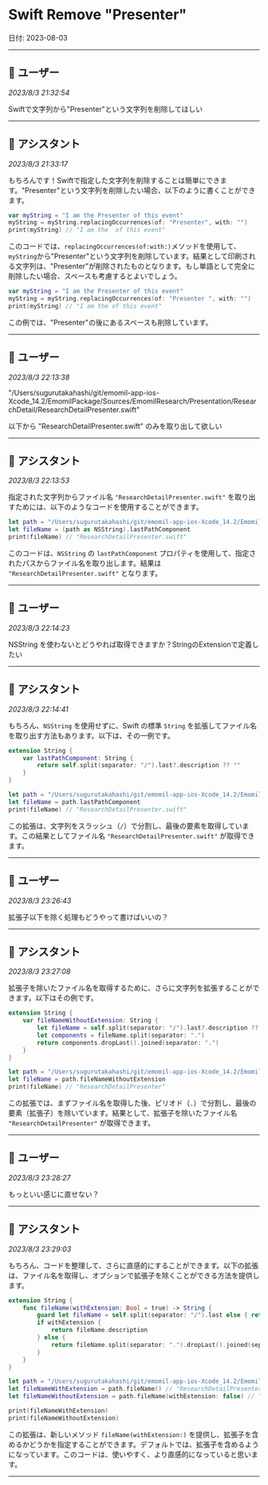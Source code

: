 # Swift Remove "Presenter"

日付: 2023-08-03

---

## 👤 ユーザー
*2023/8/3 21:32:54*

Swiftで文字列から"Presenter"という文字列を削除してほしい

---

## 🤖 アシスタント
*2023/8/3 21:33:17*

もちろんです！Swiftで指定した文字列を削除することは簡単にできます。"Presenter"という文字列を削除したい場合、以下のように書くことができます。

```swift
var myString = "I am the Presenter of this event"
myString = myString.replacingOccurrences(of: "Presenter", with: "")
print(myString) // "I am the  of this event"
```

このコードでは、`replacingOccurrences(of:with:)`メソッドを使用して、`myString`から"Presenter"という文字列を削除しています。結果として印刷される文字列は、"Presenter"が削除されたものとなります。もし単語として完全に削除したい場合、スペースも考慮するとよいでしょう。

```swift
var myString = "I am the Presenter of this event"
myString = myString.replacingOccurrences(of: "Presenter ", with: "")
print(myString) // "I am the of this event"
```

この例では、"Presenter"の後にあるスペースも削除しています。

---

## 👤 ユーザー
*2023/8/3 22:13:38*

"/Users/sugurutakahashi/git/emomil-app-ios-Xcode\_14.2/EmomilPackage/Sources/EmomilResearch/Presentation/ResearchDetail/ResearchDetailPresenter.swift"

以下から "ResearchDetailPresenter.swift" のみを取り出して欲しい

---

## 🤖 アシスタント
*2023/8/3 22:13:53*

指定された文字列からファイル名 `"ResearchDetailPresenter.swift"` を取り出すためには、以下のようなコードを使用することができます。

```swift
let path = "/Users/sugurutakahashi/git/emomil-app-ios-Xcode_14.2/EmomilPackage/Sources/EmomilResearch/Presentation/ResearchDetail/ResearchDetailPresenter.swift"
let fileName = (path as NSString).lastPathComponent
print(fileName) // "ResearchDetailPresenter.swift"
```

このコードは、`NSString` の `lastPathComponent` プロパティを使用して、指定されたパスからファイル名を取り出します。結果は `"ResearchDetailPresenter.swift"` となります。

---

## 👤 ユーザー
*2023/8/3 22:14:23*

NSString を使わないとどうやれば取得できますか？StringのExtensionで定義したい

---

## 🤖 アシスタント
*2023/8/3 22:14:41*

もちろん、`NSString` を使用せずに、Swift の標準 `String` を拡張してファイル名を取り出す方法もあります。以下は、その一例です。

```swift
extension String {
    var lastPathComponent: String {
        return self.split(separator: "/").last?.description ?? ""
    }
}

let path = "/Users/sugurutakahashi/git/emomil-app-ios-Xcode_14.2/EmomilPackage/Sources/EmomilResearch/Presentation/ResearchDetail/ResearchDetailPresenter.swift"
let fileName = path.lastPathComponent
print(fileName) // "ResearchDetailPresenter.swift"
```

この拡張は、文字列をスラッシュ（`/`）で分割し、最後の要素を取得しています。この結果としてファイル名 `"ResearchDetailPresenter.swift"` が取得できます。

---

## 👤 ユーザー
*2023/8/3 23:26:43*

拡張子以下を除く処理もどうやって書けばいいの？

---

## 🤖 アシスタント
*2023/8/3 23:27:08*

拡張子を除いたファイル名を取得するために、さらに文字列を拡張することができます。以下はその例です。

```swift
extension String {
    var fileNameWithoutExtension: String {
        let fileName = self.split(separator: "/").last?.description ?? ""
        let components = fileName.split(separator: ".")
        return components.dropLast().joined(separator: ".")
    }
}

let path = "/Users/sugurutakahashi/git/emomil-app-ios-Xcode_14.2/EmomilPackage/Sources/EmomilResearch/Presentation/ResearchDetail/ResearchDetailPresenter.swift"
let fileName = path.fileNameWithoutExtension
print(fileName) // "ResearchDetailPresenter"
```

この拡張では、まずファイル名を取得した後、ピリオド（`.`）で分割し、最後の要素（拡張子）を除いています。結果として、拡張子を除いたファイル名 `"ResearchDetailPresenter"` が取得できます。

---

## 👤 ユーザー
*2023/8/3 23:28:27*

もっといい感じに直せない？

---

## 🤖 アシスタント
*2023/8/3 23:29:03*

もちろん、コードを整理して、さらに直感的にすることができます。以下の拡張は、ファイル名を取得し、オプションで拡張子を除くことができる方法を提供します。

```swift
extension String {
    func fileName(withExtension: Bool = true) -> String {
        guard let fileName = self.split(separator: "/").last else { return "" }
        if withExtension {
            return fileName.description
        } else {
            return fileName.split(separator: ".").dropLast().joined(separator: ".")
        }
    }
}

let path = "/Users/sugurutakahashi/git/emomil-app-ios-Xcode_14.2/EmomilPackage/Sources/EmomilResearch/Presentation/ResearchDetail/ResearchDetailPresenter.swift"
let fileNameWithExtension = path.fileName() // "ResearchDetailPresenter.swift"
let fileNameWithoutExtension = path.fileName(withExtension: false) // "ResearchDetailPresenter"

print(fileNameWithExtension)
print(fileNameWithoutExtension)
```

この拡張は、新しいメソッド `fileName(withExtension:)` を提供し、拡張子を含めるかどうかを指定することができます。デフォルトでは、拡張子を含めるようになっています。このコードは、使いやすく、より直感的になっていると思います。

---
